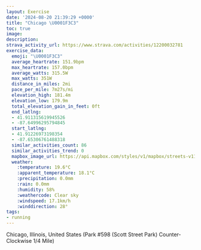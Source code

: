 ```yaml
---
layout: Exercise
date: '2024-08-20 21:39:29 +0000'
title: "Chicago \U0001F3C3"
toc: true
image:
description:
strava_activity_url: https://www.strava.com/activities/12200032781
exercise_data:
  emoji: "\U0001F3C3"
  average_heartrate: 151.9bpm
  max_heartrate: 157.0bpm
  average_watts: 315.5W
  max_watts: 351W
  distance_in_miles: 2mi
  pace_per_mile: 7m27s/mi
  elevation_high: 181.4m
  elevation_low: 179.9m
  total_elevation_gain_in_feet: 0ft
  end_latlng:
  - 41.911315619945526
  - -87.64996295794845
  start_latlng:
  - 41.91226973198354
  - -87.65306761488318
  similar_activities_count: 86
  similar_activities_trend: 0
  mapbox_image_url: https://api.mapbox.com/styles/v1/mapbox/streets-v11/static/path-5+787af2-1.0(e%7Bx~Fll~uOEwBGc%40BMFOt%40%7D%40Pc%40b%40u%40Z_%40%60%40y%40Ha%40Ac%40Bg%40McTAkHBs%40DIJARB%5ECPBX%3FJ%40BDBP%40%5C%3FfELh%40TPPFzAGZSLSDO%3FS%3Fk%40CM%3FoAC%5BI%5BQSUI%5DAs%40DM%40KFQRGNEZ%3Fr%40B%60BBZHVHLJFRD~AGTQNUFQEsCGq%40O%5DQMKCi%40%3Fu%40FQJMTGZCb%40%40~BB%5EJTVRJBl%40Al%40CRGRUHU%40SCsCEa%40IWIKQI_%40GkAHIDKLM%5EE%60%40%3FrA%40t%40Hn%40RVHDJ%40n%40%3Ft%40GPIT_%40%40S%3F%7DBEu%40GWGMOOYGaAEu%40%40QCUIq%40G%5B%40YFKFCD%3FRBn%40%3FjBDbCEdBDjA%40r%40Ez%40HxAGj%40Ff%40%3F%60AI%5EBNJZG%5C),pin-s-s+e5b22e(-87.65143,41.91171),pin-s-f+89ae00(-87.64833000000002,41.91085999999997)/auto/800x800?access_token=pk.eyJ1Ijoiam9zaGJlY2ttYW4iLCJhIjoiY205eWR2aDd1MWZ6djJrbXc4a3M0bWZleiJ9.XiG9OWkNcZk2QzjJbxLB4A
  weather:
    :temperature: 19.6°C
    :apparent_temperature: 18.1°C
    :precipitation: 0.0mm
    :rain: 0.0mm
    :humidity: 58%
    :weathercode: Clear sky
    :windspeed: 17.1km/h
    :winddirection: 28°
tags:
- running
---
```

Chicago, Illinois, United States (Park #598 (Scott Street Park) Counter-Clockwise 1/4 Mile)
